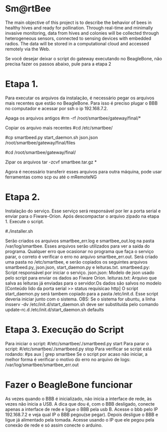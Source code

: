 # Sm@rtBee

The main objective of this project is to describe the behavior of bees in healthy hives and ready for pollination. Through real-time and minimally invasive monitoring, data from hives and colonies will be collected through heterogeneous sensors, connected to sensing devices with embedded radios. The data will be stored in a computational cloud and accessed remotely via the Web.



Se você desejar deixar o script do gateway executando no BeagleBone, não precisa fazer os passos abaixo, pule para a etapa 2

# Etapa 1.
Para executar os arquivos da instalação, é necessário pegar os arquivos mais recentes que estão no BeagleBone. Para isso é preciso plugar o BBB no computador e acessar por ssh o ip 192.168.7.2.

Apaga os arquivos antigos
#rm -rf /root/smartbee/gateway/final/*

Copiar os arquivo mais recentes
#cd /etc/smartbee/

#cp smartbeed.py start_daemon.sh json.json /root/smartbee/gateway/final/files

#cd /root/smartbee/gateway/final/

Zipar os arquivos
tar -zcvf smartbee.tar.gz *

Agora é necessário transferir esses arquivos para outra máquina, pode usar ferramentas como scp ou até o mRemoteNG

# Etapa 2.
Instalação do serviço. Esse serviço será responsável por ler a porta serial e enviar para o Fiware-Orion.
Após descompactar o arquivo zipado na etapa 1. Execute o script.

#./installer.sh

Serão criados os arquivos smartbee_err.log e smartbee_out.log na pasta /var/log/smartbee. Esses arquivos serão utilizados para ver a saída do programa. Qualquer erro que ocasionar no programa que faça o serviço parar, o correto é verificar o erro no arquivo smartbee_err.out.
Será criado uma pasta no /etc/smartbee, e serão copiados os seguintes arquivos smartbeed.py, json.json, start_daemon.py e leituras.txt.
smartbeed.py: Script responsável por iniciar o serviço.
json.json: Modelo de json usado pelo script para enviar os dados ao Fiware Orion.
leituras.txt: Arquivo que salva as leituras já enviadas para o servidor.Os dados são salvos no modelo [Conteúdo lido da porta serial >> status requisicao http]
O script start_daemon.py será tambem copiado para a pasta /etc/init.d. Esse script deveria iniciar junto com o sistema.
OBS: Se o sistema for ubuntu, a linha insserv -dv /etc/init.d/start_daemon.sh deve ser substituída pelo comando update-rc.d /etc/init.d/start_daemon.sh defaults

# Etapa 3. Execução do Script
Para iniciar o script:
	#/etc/smartbee/./smartbeed.py start
Para parar o script:
	#/etc/smartbee/./smartbeed.py stop
Para verificar se script está rodando:
	#ps aux | grep smartbee
Se o script por acaso não iniciar, a melhor forma é verificar o motivo do erro no arquivo de logs: /var/log/smartbee/smartbee_err.out


# Fazer o BeagleBone funcionar
As vezes quando o BBB é inicializado, não inicia a interface de rede, às vezes não inicia a USB. A dica que dou é, com o BBB desligado, conecte apenas a interface de rede e ligue o BBB pela usb B. Acesse o bbb pelo IP 192.168.7.2 e veja qual IP o BBB pegou(se pegar). Depois desligue o BBB e ligue já alimentado pela tomada. Acesse usando o IP que ele pegou pela conexão de rede e só assim conecte o arduino.
